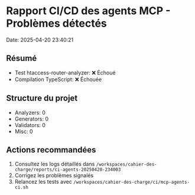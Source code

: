 # Rapport CI/CD des agents MCP - Problèmes détectés
Date: 2025-04-20 23:40:21

## Résumé
- Test htaccess-router-analyzer: ❌ Échoué
- Compilation TypeScript: ❌ Échouée

## Structure du projet
- Analyzers: 0
- Generators: 0
- Validators: 0
- Misc: 0

## Actions recommandées
1. Consultez les logs détaillés dans `/workspaces/cahier-des-charge/reports/ci-agents-20250420-234003`
2. Corrigez les problèmes signalés
3. Relancez les tests avec `/workspaces/cahier-des-charge/ci/mcp-agents-ci.sh`

